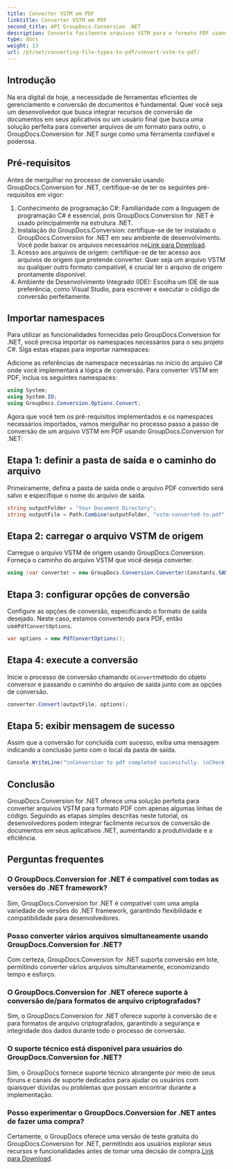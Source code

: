 ```yaml
---
title: Converter VSTM em PDF
linktitle: Converter VSTM em PDF
second_title: API GroupDocs.Conversion .NET
description: Converta facilmente arquivos VSTM para o formato PDF usando GroupDocs.Conversion for .NET. Simplifique seu processo de gerenciamento de documentos com facilidade.
type: docs
weight: 13
url: /pt/net/converting-file-types-to-pdf/convert-vstm-to-pdf/
---
```

## Introdução
Na era digital de hoje, a necessidade de ferramentas eficientes de gerenciamento e conversão de documentos é fundamental. Quer você seja um desenvolvedor que busca integrar recursos de conversão de documentos em seus aplicativos ou um usuário final que busca uma solução perfeita para converter arquivos de um formato para outro, o GroupDocs.Conversion for .NET surge como uma ferramenta confiável e poderosa.
## Pré-requisitos
Antes de mergulhar no processo de conversão usando GroupDocs.Conversion for .NET, certifique-se de ter os seguintes pré-requisitos em vigor:
1. Conhecimento de programação C#: Familiaridade com a linguagem de programação C# é essencial, pois GroupDocs.Conversion for .NET é usado principalmente na estrutura .NET.
2.  Instalação do GroupDocs.Conversion: certifique-se de ter instalado o GroupDocs.Conversion for .NET em seu ambiente de desenvolvimento. Você pode baixar os arquivos necessários no[Link para Download](https://releases.groupdocs.com/conversion/net/).
3. Acesso aos arquivos de origem: certifique-se de ter acesso aos arquivos de origem que pretende converter. Quer seja um arquivo VSTM ou qualquer outro formato compatível, é crucial ter o arquivo de origem prontamente disponível.
4. Ambiente de Desenvolvimento Integrado (IDE): Escolha um IDE de sua preferência, como Visual Studio, para escrever e executar o código de conversão perfeitamente.

## Importar namespaces
Para utilizar as funcionalidades fornecidas pelo GroupDocs.Conversion for .NET, você precisa importar os namespaces necessários para o seu projeto C#. Siga estas etapas para importar namespaces:

Adicione as referências de namespace necessárias no início do arquivo C# onde você implementará a lógica de conversão. Para converter VSTM em PDF, inclua os seguintes namespaces:
```csharp
using System;
using System.IO;
using GroupDocs.Conversion.Options.Convert;
```

Agora que você tem os pré-requisitos implementados e os namespaces necessários importados, vamos mergulhar no processo passo a passo de conversão de um arquivo VSTM em PDF usando GroupDocs.Conversion for .NET:
## Etapa 1: definir a pasta de saída e o caminho do arquivo
Primeiramente, defina a pasta de saída onde o arquivo PDF convertido será salvo e especifique o nome do arquivo de saída.
```csharp
string outputFolder = "Your Document Directory";
string outputFile = Path.Combine(outputFolder, "vstm-converted-to.pdf");
```
## Etapa 2: carregar o arquivo VSTM de origem
Carregue o arquivo VSTM de origem usando GroupDocs.Conversion. Forneça o caminho do arquivo VSTM que você deseja converter.
```csharp
using (var converter = new GroupDocs.Conversion.Converter(Constants.SAMPLE_VSTM))
```
## Etapa 3: configurar opções de conversão
 Configure as opções de conversão, especificando o formato de saída desejado. Neste caso, estamos convertendo para PDF, então use`PdfConvertOptions`.
```csharp
var options = new PdfConvertOptions();
```
## Etapa 4: execute a conversão
 Inicie o processo de conversão chamando o`Convert`método do objeto conversor e passando o caminho do arquivo de saída junto com as opções de conversão.
```csharp
converter.Convert(outputFile, options);
```
## Etapa 5: exibir mensagem de sucesso
Assim que a conversão for concluída com sucesso, exiba uma mensagem indicando a conclusão junto com o local da pasta de saída.
```csharp
Console.WriteLine("\nConversion to pdf completed successfully. \nCheck output in {0}", outputFolder);
```

## Conclusão
GroupDocs.Conversion for .NET oferece uma solução perfeita para converter arquivos VSTM para formato PDF com apenas algumas linhas de código. Seguindo as etapas simples descritas neste tutorial, os desenvolvedores podem integrar facilmente recursos de conversão de documentos em seus aplicativos .NET, aumentando a produtividade e a eficiência.
## Perguntas frequentes
### O GroupDocs.Conversion for .NET é compatível com todas as versões do .NET framework?
Sim, GroupDocs.Conversion for .NET é compatível com uma ampla variedade de versões do .NET framework, garantindo flexibilidade e compatibilidade para desenvolvedores.
### Posso converter vários arquivos simultaneamente usando GroupDocs.Conversion for .NET?
Com certeza, GroupDocs.Conversion for .NET suporta conversão em lote, permitindo converter vários arquivos simultaneamente, economizando tempo e esforço.
### O GroupDocs.Conversion for .NET oferece suporte à conversão de/para formatos de arquivo criptografados?
Sim, o GroupDocs.Conversion for .NET oferece suporte à conversão de e para formatos de arquivo criptografados, garantindo a segurança e integridade dos dados durante todo o processo de conversão.
### O suporte técnico está disponível para usuários do GroupDocs.Conversion for .NET?
Sim, o GroupDocs fornece suporte técnico abrangente por meio de seus fóruns e canais de suporte dedicados para ajudar os usuários com quaisquer dúvidas ou problemas que possam encontrar durante a implementação.
### Posso experimentar o GroupDocs.Conversion for .NET antes de fazer uma compra?
 Certamente, o GroupDocs oferece uma versão de teste gratuita do GroupDocs.Conversion for .NET, permitindo aos usuários explorar seus recursos e funcionalidades antes de tomar uma decisão de compra.[Link para Download](https://releases.groupdocs.com/conversion/net/).